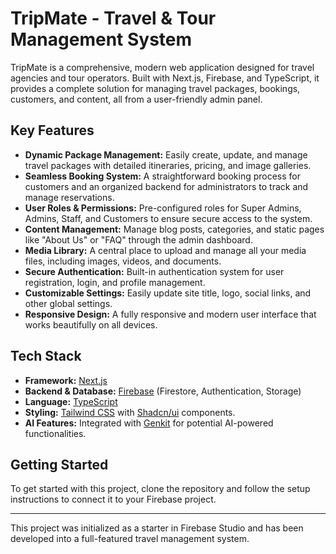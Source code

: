# TripMate - Travel & Tour Management System

TripMate is a comprehensive, modern web application designed for travel agencies and tour operators. Built with Next.js, Firebase, and TypeScript, it provides a complete solution for managing travel packages, bookings, customers, and content, all from a user-friendly admin panel.

## Key Features

- **Dynamic Package Management:** Easily create, update, and manage travel packages with detailed itineraries, pricing, and image galleries.
- **Seamless Booking System:** A straightforward booking process for customers and an organized backend for administrators to track and manage reservations.
- **User Roles & Permissions:** Pre-configured roles for Super Admins, Admins, Staff, and Customers to ensure secure access to the system.
- **Content Management:** Manage blog posts, categories, and static pages like "About Us" or "FAQ" through the admin dashboard.
- **Media Library:** A central place to upload and manage all your media files, including images, videos, and documents.
- **Secure Authentication:** Built-in authentication system for user registration, login, and profile management.
- **Customizable Settings:** Easily update site title, logo, social links, and other global settings.
- **Responsive Design:** A fully responsive and modern user interface that works beautifully on all devices.

## Tech Stack

- **Framework:** [Next.js](https://nextjs.org/)
- **Backend & Database:** [Firebase](https://firebase.google.com/) (Firestore, Authentication, Storage)
- **Language:** [TypeScript](https://www.typescriptlang.org/)
- **Styling:** [Tailwind CSS](https://tailwindcss.com/) with [Shadcn/ui](https://ui.shadcn.com/) components.
- **AI Features:** Integrated with [Genkit](https://firebase.google.com/docs/genkit) for potential AI-powered functionalities.

## Getting Started

To get started with this project, clone the repository and follow the setup instructions to connect it to your Firebase project.

---

This project was initialized as a starter in Firebase Studio and has been developed into a full-featured travel management system.
